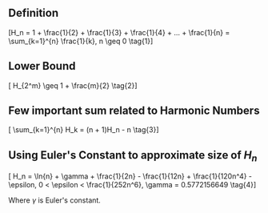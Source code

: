 ## Definition

\[H_n = 1 + \frac{1}{2} + \frac{1}{3} + \frac{1}{4} + ... + \frac{1}{n} = \sum_{k=1}^{n} \frac{1}{k}, n \geq 0 \tag{1}\]

## Lower Bound

\[ H_{2^m} \geq 1 + \frac{m}{2} \tag{2}\]

## Few important sum related to Harmonic Numbers

\[ \sum_{k=1}^{n} H_k = (n + 1)H_n - n \tag{3}\]

## Using Euler's Constant to approximate size of $H_n$

\[ H_n = \ln{n} + \gamma + \frac{1}{2n} - \frac{1}{12n} + \frac{1}{120n^4} - \epsilon, 0 < \epsilon < \frac{1}{252n^6}, \gamma = 0.5772156649 \tag{4}\]

Where $\gamma$ is Euler's constant.